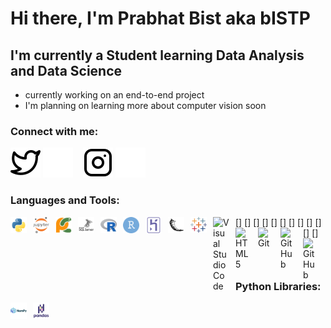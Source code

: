 # Hi there, I'm Prabhat Bist aka bISTP

## I'm currently a Student learning Data Analysis and Data Science

- currently working on an end-to-end project
- I'm planning on learning more about computer vision soon

### Connect with me:

[![website](./img/twitter-light.svg)](https://twitter.com/biSTRONNN#gh-light-mode-only)
[![website](./img/twitter-dark.svg)](https://twitter.com/biSTRONNN#gh-dark-mode-only)
&nbsp;&nbsp;
[![website](./img/instagram-light.svg)](https://www.instagram.com/bistx_x/#gh-light-mode-only)
[![website](./img/instagram-dark.svg)](https://www.instagram.com/bistx_x/#gh-dark-mode-only)

### Languages and Tools:
[<img align="left" alt="Python" width="26px" src="https://github.com/devicons/devicon/blob/v2.14.0/icons/python/python-original.svg" style="padding-right:10px;" />]
[<img align="left" alt="Jupyter" width="26px" src="https://github.com/devicons/devicon/blob/v2.14.0/icons/jupyter/jupyter-original-wordmark.svg" style="padding-right:10px;" />]
[<img align="left" alt="PyCharm" width="26px" src="https://github.com/devicons/devicon/blob/v2.14.0/icons/pycharm/pycharm-original.svg" style="padding-right:10px;" />]
[<img align="left" alt="MS SQL" width="26px" src="https://github.com/devicons/devicon/blob/v2.14.0/icons/microsoftsqlserver/microsoftsqlserver-plain-wordmark.svg" style="padding-right:10px;" />]
[<img align="left" alt="R" width="26px" src="https://github.com/devicons/devicon/blob/v2.14.0/icons/r/r-original.svg" style="padding-right:10px;" />]
[<img align="left" alt="RStudio" width="26px" src="https://github.com/devicons/devicon/blob/v2.14.0/icons/rstudio/rstudio-original.svg" style="padding-right:10px;" />]
[<img align="left" alt="Heroku" width="26px" src="https://github.com/devicons/devicon/blob/v2.14.0/icons/heroku/heroku-original.svg" style="padding-right:10px;" />]
[<img align="left" alt="Flask" width="26px" src="https://github.com/devicons/devicon/blob/v2.14.0/icons/flask/flask-original.svg" style="padding-right:10px;" />]
[<img align="left" alt="Tableau" width="26px" src="./img/tableau-software.svg" style="padding-right:10px;" />]
[<img align="left" alt="Visual Studio Code" width="26px" src="https://cdn.jsdelivr.net/gh/devicons/devicon/icons/vscode/vscode-original.svg" style="padding-right:10px;" />]
[<img align="left" alt="HTML5" width="26px" src="https://cdn.jsdelivr.net/gh/devicons/devicon/icons/html5/html5-original.svg" style="padding-right:10px;" />]
[<img align="left" alt="Git" width="26px" src="https://cdn.jsdelivr.net/gh/devicons/devicon/icons/git/git-original.svg" style="padding-right:10px;" />]
[<img align="left" alt="GitHub" width="26px" src="https://user-images.githubusercontent.com/3369400/139447912-e0f43f33-6d9f-45f8-be46-2df5bbc91289.png" style="padding-right:10px;" />](#gh-dark-mode-only)
[<img align="left" alt="GitHub" width="26px" src="https://user-images.githubusercontent.com/3369400/139448065-39a229ba-4b06-434b-bc67-616e2ed80c8f.png" style="padding-right:10px;" />](#gh-light-mode-only)

### Python Libraries:
[<img align="left" alt="NumPy" width="26px" src="https://github.com/devicons/devicon/blob/v2.14.0/icons/numpy/numpy-original-wordmark.svg" width="100" style="padding-right:10px;" />](https://numpy.org/)
[<img align="left" alt="Pandas" width="26px" src="https://github.com/devicons/devicon/blob/v2.14.0/icons/pandas/pandas-original-wordmark.svg" style="padding-right:10px;" />](https://pandas.pydata.org/)
